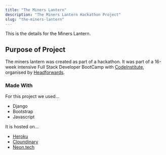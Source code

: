 ```yaml
---
title: "The Miners Lantern"
description: "The Miners Lantern Hackathon Project"
slug: "the-miners-lantern"
---
```


This is the details for the Miners Lantern.

## Purpose of Project

The miners lantern was created as part of a hackathon. It was part of a 16-week intensive Full Stack Developer BootCamp with <a href="https://codeinstitute.net" target="_blank">CodeInstitute</a>, organised by <a href="https://www.headforwards.com" target="_blank">Headforwards</a>.

### Made With

For this project we used...
* Django
* Bootstrap 
* Javascript

It is hosted on...
* <a href="https://www.heroku.com/" target="_blank">Heroku</a>
* <a href="https://cloudinary.com/" target="_blank">Cloundinary</a>
* <a href="https://neon.tech/" target="_blank">Neon.tech</a>

